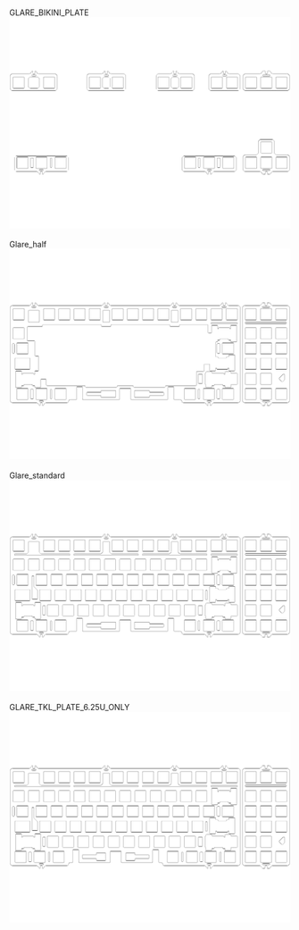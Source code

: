 <br/>GLARE_BIKINI_PLATE<br/>![image](./GLARE_BIKINI_PLATE.png)<br/>
<br/>Glare_half<br/>![image](./Glare_half.png)<br/>
<br/>Glare_standard<br/>![image](./Glare_standard.png)<br/>
<br/>GLARE_TKL_PLATE_6.25U_ONLY<br/>![image](./GLARE_TKL_PLATE_6.25U_ONLY.png)<br/>
